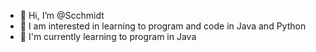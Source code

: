- 👋 Hi, I’m @Scchmidt
- 👀 I am interested in learning to program and code in Java and Python
- 🌱 I'm currently learning to program in Java
